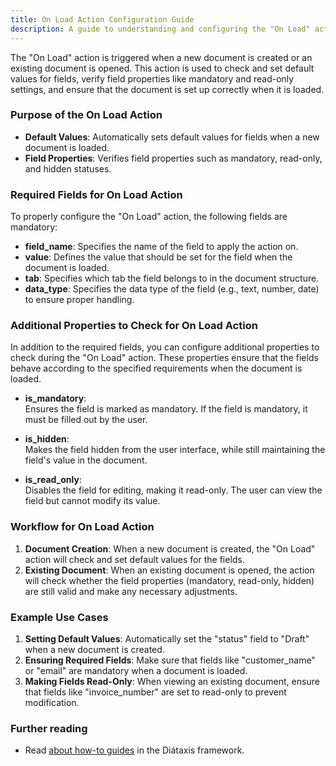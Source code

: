 ```yaml
---
title: On Load Action Configuration Guide
description: A guide to understanding and configuring the "On Load" action in the Configurator.
---
```


The "On Load" action is triggered when a new document is created or an existing document is opened. This action is used to check and set default values for fields, verify field properties like mandatory and read-only settings, and ensure that the document is set up correctly when it is loaded. 

### Purpose of the On Load Action

- **Default Values**: Automatically sets default values for fields when a new document is loaded.
- **Field Properties**: Verifies field properties such as mandatory, read-only, and hidden statuses.

### Required Fields for On Load Action

To properly configure the "On Load" action, the following fields are mandatory:

- **field_name**: Specifies the name of the field to apply the action on.
- **value**: Defines the value that should be set for the field when the document is loaded.
- **tab**: Specifies which tab the field belongs to in the document structure.
- **data_type**: Specifies the data type of the field (e.g., text, number, date) to ensure proper handling.

### Additional Properties to Check for On Load Action

In addition to the required fields, you can configure additional properties to check during the "On Load" action. These properties ensure that the fields behave according to the specified requirements when the document is loaded.

- **is_mandatory**:  
  Ensures the field is marked as mandatory. If the field is mandatory, it must be filled out by the user.
  
- **is_hidden**:  
  Makes the field hidden from the user interface, while still maintaining the field's value in the document.
  
- **is_read_only**:  
  Disables the field for editing, making it read-only. The user can view the field but cannot modify its value.

### Workflow for On Load Action

1. **Document Creation**: When a new document is created, the "On Load" action will check and set default values for the fields.
2. **Existing Document**: When an existing document is opened, the action will check whether the field properties (mandatory, read-only, hidden) are still valid and make any necessary adjustments.

### Example Use Cases

1. **Setting Default Values**: Automatically set the "status" field to "Draft" when a new document is created.
2. **Ensuring Required Fields**: Make sure that fields like "customer_name" or "email" are mandatory when a document is loaded.
3. **Making Fields Read-Only**: When viewing an existing document, ensure that fields like "invoice_number" are set to read-only to prevent modification.

### Further reading

- Read [about how-to guides](https://diataxis.fr/how-to-guides/) in the Diátaxis framework.
